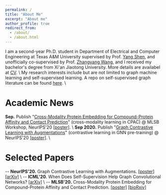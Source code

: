 ```yaml
---
permalink: /
title: "About Me"
excerpt: "About me"
author_profile: true
redirect_from: 
  - /about/
  - /about.html
---
```


I am a second-year Ph.D. student in Department of Electrical and Computer Engineering at Texas A&M University supervised by Prof. [Yang Shen](https://shen-lab.github.io/), and unofficially co-supervised by Prof. [Zhangyang Wang](https://www.atlaswang.com/), and I received my bachelor's degree from Xi'an Jiaotong University. More details are availabel at [CV](https://yyou1996.github.io/files/yuning_cv.pdf). \\
My research interests include but are not limited to graph machine learning and self-supervised learning. A repo on self-supervised graph literature can be found [here](https://github.com/ChandlerBang/awesome-self-supervised-gnn). \\
<br />

Academic News
=====
**Sep.** Publish "[Cross-Modality Protein Embedding for Compound-Protein Affinity and Contact Prediction](https://www.biorxiv.org/content/10.1101/2020.11.29.403162v1)" (cross-modality learning in CPAC) @ MLSB Workshop, NeurIPS'20 [[poster]](https://yyou1996.github.io/files/mlsb2020_cpac_poster.pdf). \\
**Sep 2020.** Publish "[Graph Contrastive Learning with Augmentations](https://arxiv.org/abs/2010.13902)" (contrastive learning in GNN pre-training) @ NeurIPS'20 [[poster]](https://yyou1996.github.io/files/neurips2020_graphcl_poster.pdf). \\
<br />

Selected Papers
=====
-- **NeurIPS'20.** Graph Contrastive Learning with Augmentations. [[poster]](https://yyou1996.github.io/files/neurips2020_graphcl_poster.pdf) [[arXiv]](https://arxiv.org/abs/2010.13902) \\
-- **ICML'20.** When Does Self-Supervision Help Graph Convolutional Networks? [[arXiv]](https://arxiv.org/abs/2006.09136) \\
-- **MLSB'20.** Cross-Modality Protein Embedding for Compound-Protein Affinity and Contact Prediction. [[poster]](https://yyou1996.github.io/files/mlsb2020_cpac_poster.pdf) [[bioRxiv]](https://www.biorxiv.org/content/10.1101/2020.11.29.403162v1)
